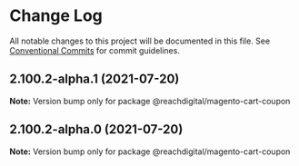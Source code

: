 # Change Log

All notable changes to this project will be documented in this file.
See [Conventional Commits](https://conventionalcommits.org) for commit guidelines.

## 2.100.2-alpha.1 (2021-07-20)

**Note:** Version bump only for package @reachdigital/magento-cart-coupon





## 2.100.2-alpha.0 (2021-07-20)

**Note:** Version bump only for package @reachdigital/magento-cart-coupon
